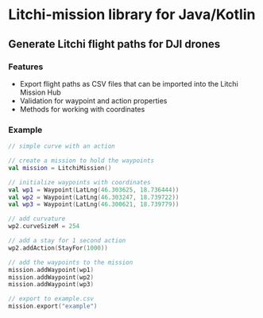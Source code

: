 # Litchi-mission library for Java/Kotlin

## Generate Litchi flight paths for DJI drones

### Features

- Export flight paths as CSV files that can be imported into the Litchi Mission Hub
- Validation for waypoint and action properties 
- Methods for working with coordinates

### Example

```kotlin
// simple curve with an action 

// create a mission to hold the waypoints
val mission = LitchiMission()

// initialize waypoints with coordinates
val wp1 = Waypoint(LatLng(46.303625, 18.736444))
val wp2 = Waypoint(LatLng(46.303247, 18.739722))
val wp3 = Waypoint(LatLng(46.300621, 18.739779))

// add curvature
wp2.curveSizeM = 254

// add a stay for 1 second action
wp2.addAction(StayFor(1000))

// add the waypoints to the mission
mission.addWaypoint(wp1)
mission.addWaypoint(wp2)
mission.addWaypoint(wp3)

// export to example.csv
mission.export("example")
```